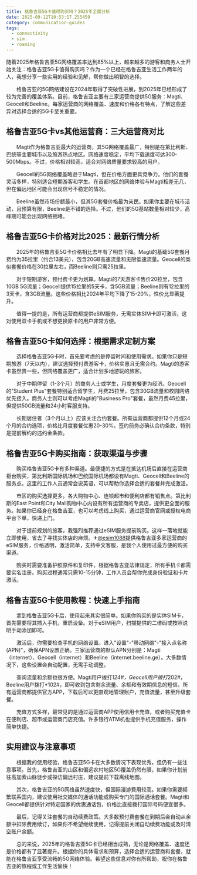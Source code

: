 ```yaml
---
title: 格鲁吉亚5G卡值得购买吗？2025年全面分析
date: 2025-09-12T10:53:17.255459
category: communication-guides
tags:
  - connectivity
  - sim
  - roaming
---
```


随着2025年格鲁吉亚5G网络覆盖率达到85%以上，越来越多的游客和商务人士开始关注：格鲁吉亚5G卡值得购买吗？作为一个已经在格鲁吉亚生活工作两年的人，我想分享一些实用的经验和见解，帮你做出明智的选择。

　　格鲁吉亚的5G网络建设在2024年取得了突破性进展，到2025年已经形成了较为完善的覆盖体系。目前，格鲁吉亚主要有三家运营商提供5G服务：Magti、Geocell和Beeline。每家运营商的网络覆盖、速度和价格各有特点，了解这些差异对选择合适的5G卡至关重要。

## 格鲁吉亚5G卡vs其他运营商：三大运营商对比

　　Magti作为格鲁吉亚最大的运营商，其5G网络覆盖最广，特别是在第比利斯、巴统等主要城市以及旅游热点地区。网络速度稳定，平均下载速度可达300-500Mbps。不过，价格相对较高，适合对网络质量要求较高的用户。

　　Geocell的5G网络覆盖略逊于Magti，但在价格方面更具竞争力。他们的套餐灵活多样，特别适合短期游客和学生。在首都地区的网络体验与Magti相差无几，但在偏远地区可能会出现信号不稳定的情况。

　　Beeline虽然市场份额最小，但其5G套餐价格最为亲民。如果你主要在城市活动，且预算有限，Beeline是不错的选择。不过，他们的5G基站数量相对较少，高峰期可能会出现网络拥堵。

## 格鲁吉亚5G卡价格对比2025：最新行情分析

　　2025年的格鲁吉亚5G卡价格相比去年有了明显下降。Magti的基础5G套餐月费约为35拉里（约合13美元），包含20GB高速流量和无限低速流量。Geocell的类似套餐价格在30拉里左右，而Beeline则只需25拉里。

　　对于短期游客，预付费卡更为划算。Magti的7天游客卡售价20拉里，包含10GB 5G流量；Geocell提供15拉里的5天卡，含5GB流量；Beeline则有12拉里的3天卡，含3GB流量。这些价格相比2024年平均下降了15-20%，性价比显著提升。

　　值得一提的是，所有运营商都提供eSIM服务，无需实体SIM卡即可激活，这对使用双卡手机或不想更换原卡的用户非常方便。

## 格鲁吉亚5G卡如何选择：根据需求定制方案

　　选择格鲁吉亚5G卡时，首先要考虑的是停留时间和使用需求。如果你只是短期旅游（7天以内），建议选择预付费游客卡，价格实惠且无需合约。Magti的游客卡虽然贵一些，但网络覆盖更广，适合计划多地游玩的旅客。

　　对于中期停留（1-3个月）的商务人士或学生，月度套餐更为经济。Geocell的"Student Plus"套餐特别适合留学生，月费25拉里，包含30GB流量和校园网络优先接入。商务人士则可以考虑Magti的"Business Pro"套餐，虽然月费45拉里，但提供50GB流量和24小时客服支持。

　　长期居住者（3个月以上）应该关注合约套餐。所有运营商都提供12个月或24个月的合约选项，价格比月度套餐优惠20-30%。签约前务必确认合约条款，特别是提前解约的违约金条款。

## 格鲁吉亚5G卡购买指南：获取渠道与步骤

　　购买格鲁吉亚5G卡有多种渠道。最便捷的方式是在抵达机场后直接在运营商柜台购买，第比利斯国际机场和巴统国际机场都设有Magti、Geocell和Beeline的服务点。这里的工作人员通常会说英语，可以帮助你选择合适的套餐并完成激活。

　　市区的购买选择更多。各大购物中心、连锁超市和便利店都有销售点。第比利斯的East Point和City Mall购物中心内设有所有运营商的专卖店，提供更全面的服务。如果你已经身在格鲁吉亚，也可以考虑线上购买，通过运营商官网或授权电商平台下单，快递上门。

　　对于提前规划的旅客，我强烈推荐通过eSIM服务提前购买。这样一落地就能立即使用，省去了寻找实体店的麻烦。✈[@esim1088](https://t.me/s/esim1088)提供格鲁吉亚多家运营商的eSIM服务，价格透明，激活简单，支持中文客服，是我个人使用过最方便的购买渠道。

　　购买时需要准备护照原件和复印件，根据格鲁吉亚法律规定，所有手机卡都需要实名注册。购买过程通常只需10-15分钟，工作人员会帮你完成身份验证和卡片激活。

## 格鲁吉亚5G卡使用教程：快速上手指南

　　拿到格鲁吉亚5G卡后，使用起来其实很简单。如果你购买的是实体SIM卡，首先需要将其插入手机，重启设备。对于eSIM用户，扫描提供的二维码或按照说明手动添加即可。

　　激活后，你需要检查手机的网络设置。进入"设置"-"移动网络"-"接入点名称(APN)"，确保APN设置正确。三家运营商的默认APN分别是：Magti（internet）、Geocell（internet）和Beeline（internet.beeline.ge）。大多数情况下，这些设置会自动配置，无需手动调整。

　　查询流量和余额也很方便。Magti用户拨打*124#，Geocell用户拨打*202#，Beeline用户拨打*102#，即可收到包含剩余流量、余额和有效期信息的短信。所有运营商都提供官方APP，下载后可以更直观地管理账户，充值流量，甚至升级套餐。

　　充值方式多样，最常见的是通过运营商APP使用信用卡充值，或者购买充值卡在便利店、超市或运营商门店充值。许多银行ATM机也提供手机充值服务，操作简单快捷。

## 实用建议与注意事项

　　根据我的使用经验，格鲁吉亚5G卡在大多数情况下表现优秀，但仍有一些注意事项。首先，格鲁吉亚的山区和偏远农村地区5G覆盖仍然有限，如果你计划前往高加索山脉徒步或探访偏远村庄，建议提前下载离线地图。

　　其次，格鲁吉亚的5G网络虽然速度快，但国际漫游费用较高。如果你需要频繁联系国内，建议使用社交媒体的通话功能或购买专门的国际通话套餐。Magti和Geocell都提供针对特定国家的优惠通话包，价格比直接拨打国际号码便宜很多。

　　最后，记得关注套餐的自动续费政策。大多数预付费套餐在到期后会自动从余额中扣除费用续订，如果你不希望继续使用，记得提前关闭自动续费功能或及时清空账户余额。

　　总的来说，2025年的格鲁吉亚5G卡已经相当成熟，无论是网络覆盖、速度还是价格都有了显著提升。根据你的具体需求和预算，选择合适的运营商和套餐，就能在格鲁吉亚享受流畅的5G网络体验。希望这些信息对你有所帮助，祝你在格鲁吉亚的旅程或工作生活愉快！